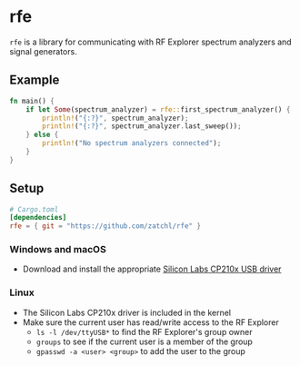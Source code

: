 # rfe

`rfe` is a library for communicating with RF Explorer spectrum analyzers and signal generators.

## Example

``` rust
fn main() {
    if let Some(spectrum_analyzer) = rfe::first_spectrum_analyzer() {
        println!("{:?}", spectrum_analyzer);
        println!("{:?}", spectrum_analyzer.last_sweep());
    } else {
        println!("No spectrum analyzers connected");
    }
}
```

## Setup

``` toml
# Cargo.toml
[dependencies]
rfe = { git = "https://github.com/zatchl/rfe" }
```

### Windows and macOS

* Download and install the appropriate [Silicon Labs CP210x USB driver](https://www.silabs.com/products/development-tools/software/usb-to-uart-bridge-vcp-drivers)

### Linux

* The Silicon Labs CP210x driver is included in the kernel
* Make sure the current user has read/write access to the RF Explorer
  * `ls -l /dev/ttyUSB*` to find the RF Explorer's group owner
  * `groups` to see if the current user is a member of the group
  * `gpasswd -a <user> <group>` to add the user to the group
